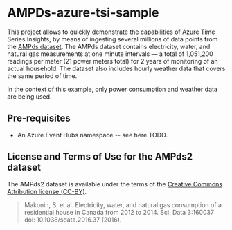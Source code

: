 # AMPDs-azure-tsi-sample

This project allows to quickly demonstrate the capabilities of Azure Time Series Insights, by means of ingesting several millions of data points from the [AMPds dataset](http://ampds.org/). The AMPds dataset contains electricity, water, and natural gas measurements at one minute intervals — a total of 1,051,200 readings per meter (21 power meters total) for 2 years of monitoring of an actual household. The dataset also includes hourly weather data that covers the same period of time.

In the context of this example, only power consumption and weather data are being used.

## Pre-requisites

* An Azure Event Hubs namespace -- see here TODO.

## License and Terms of Use for the AMPds2 dataset

The AMPds2 dataset is available under the terms of the [Creative Commons Attribution license (CC-BY)](https://creativecommons.org/licenses/by/4.0/).

> Makonin, S. et al. Electricity, water, and natural gas consumption of a residential house in Canada from 2012 to 2014. Sci. Data 3:160037 doi: 10.1038/sdata.2016.37 (2016).
